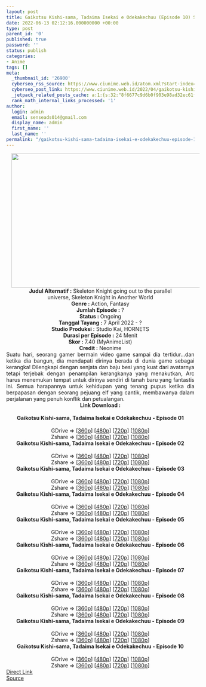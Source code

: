 ```yaml
---
layout: post
title: Gaikotsu Kishi-sama, Tadaima Isekai e Odekakechuu (Episode 10) Subtitle Indonesia
date: 2022-06-13 02:12:16.000000000 +00:00
type: post
parent_id: '0'
published: true
password: ''
status: publish
categories:
- Anime
tags: []
meta:
  _thumbnail_id: '26900'
  cyberseo_rss_source: https://www.ciunime.web.id/atom.xml?start-index=1
  cyberseo_post_link: https://www.ciunime.web.id/2022/04/gaikotsu-kishi-sama-tadaima-isekai-e.html
  _jetpack_related_posts_cache: a:1:{s:32:"8f6677c9d6b0f903e98ad32ec61f8deb";a:2:{s:7:"expires";i:1655399558;s:7:"payload";a:3:{i:0;a:1:{s:2:"id";i:26755;}i:1;a:1:{s:2:"id";i:26657;}i:2;a:1:{s:2:"id";i:26037;}}}}
  rank_math_internal_links_processed: '1'
author:
  login: admin
  email: senseads014@gmail.com
  display_name: admin
  first_name: ''
  last_name: ''
permalink: "/gaikotsu-kishi-sama-tadaima-isekai-e-odekakechuu-episode-10-subtitle-indonesia/"
---
```

<div class="separator" style="clear: both; text-align: center;"><a href="https://blogger.googleusercontent.com/img/b/R29vZ2xl/AVvXsEh3XcWcKqEVEP5n1mIcuuEze57Tpsui0BHKiW4Va_6ePtQkyy8dw_KroHR8qvL74_8jUi6HZ_aP0iAY9Jy40Yt92oXAQUiw376Nvuv34-dIb4ykyR3UFF8qj1rDbjOvmgaYI88hFbXyxfT-3LrveaXk9GLjjSVsk-LhAf2wn1irv-a8EmlVGA8fE4xr/s1280/Gaikotsu%20Kishi-sama,%20Tadaima%20Isekai%20e%20Odekakechuu.png" style="margin-left: 1em; margin-right: 1em;"><img border="0" data-original-height="720" data-original-width="1280" height="360" src="{{ site.baseurl }}/assets/2022/06/Gaikotsu%20Kishi-sama,%20Tadaima%20Isekai%20e%20Odekakechuu.png" width="640" /></a></div>
<div class="separator" style="clear: both; text-align: center;"></div>
<div style="text-align: center;"><b>Judul</b><b><b> Alternatif</b> :</b> Skeleton Knight going out to the parallel universe,&nbsp;Skeleton Knight in Another World</div>
<div style="text-align: center;"><b><b>Genre :</b></b> Action, Fantasy</div>
<div style="text-align: center;"><b>Jumlah Episode :</b> ?<br /><b>Status :&nbsp;</b>Ongoing<br /><b>Tanggal Tayang :</b> 7 April&nbsp;2022 - ?<br /><b>Studio Produksi :</b>&nbsp;Studio Kai, HORNETS<br /><b>Durasi per Episode :</b> 24 Menit</div>
<div style="text-align: center;"><b>Skor :</b> 7.40 (MyAnimeList)</div>
<div style="text-align: center;"><b>Credit :</b>&nbsp;Neonime</div>
<div style="text-align: center;"></div>
<div style="text-align: justify;">Suatu hari, seorang gamer bermain video game sampai dia tertidur...dan ketika dia bangun, dia mendapati dirinya berada di dunia game sebagai kerangka! Dilengkapi dengan senjata dan baju besi yang kuat dari avatarnya tetapi terjebak dengan penampilan kerangkanya yang menakutkan, Arc harus menemukan tempat untuk dirinya sendiri di tanah baru yang fantastis ini. Semua harapannya untuk kehidupan yang tenang pupus ketika dia berpapasan dengan seorang pejuang elf yang cantik, membawanya dalam perjalanan yang penuh konflik dan petualangan.</div>
<div style="text-align: justify;"></div>
<div style="text-align: justify;"></div>
<div style="text-align: center;">
<div style="text-align: center;">
<div style="text-align: left;">
<div style="text-align: center;"><b>Link Download :</b></div>
<div style="text-align: center;"><b><br /></b></div>
<div style="text-align: center;"><span style="text-align: left;"><b>Gaikotsu Kishi-sama, Tadaima Isekai e Odekakechuu&nbsp;</b></span><b>- Episode 01</b></div>
<div style="text-align: center;"><b><br /></b></div>
<div style="text-align: center;">GDrive =&gt; [<a href="https://www.mp4upload.com/m1ykm084p5fk" target="_blank" rel="noopener">360p</a>] [<a href="https://acefile.co/f/72074771/neonime_kerangka-hepi-01-480p-zip" target="_blank" rel="noopener">480p</a>] [<a href="https://acefile.co/f/72075049/neonime_kerangka-hepi-01-720p-zip" target="_blank" rel="noopener">720p</a>] [<a href="https://acefile.co/f/72075420/neonime_kerangka-hepi-01-1080p-zip" target="_blank" rel="noopener">1080p</a>]</div>
<div style="text-align: center;">Zshare =&gt; [<a href="https://www43.zippyshare.com/v/6q8R9qCq/file.html" target="_blank" rel="noopener">360p</a>] [<a href="https://www102.zippyshare.com/v/E5XGafV6/file.html" target="_blank" rel="noopener">480p</a>] [<a href="https://www112.zippyshare.com/v/XUr29VV9/file.html" target="_blank" rel="noopener">720p</a>] [<a href="https://www28.zippyshare.com/v/H5Sdt8hn/file.html" target="_blank" rel="noopener">1080p</a>]</div>
<div style="text-align: center;"></div>
<div style="text-align: center;">
<div><span style="text-align: left;"><b>Gaikotsu Kishi-sama, Tadaima Isekai e Odekakechuu&nbsp;</b></span><b>- Episode 02</b></div>
<div><b><br /></b></div>
<div>GDrive =&gt; [<a href="http://www.solidfiles.com/v/NVXP6ARvD7q5p" target="_blank" rel="noopener">360p</a>] [<a href="https://acefile.co/f/72638842/neonime_kerangka-hepi-02-480p-zip" target="_blank" rel="noopener">480p</a>] [<a href="https://acefile.co/f/72639018/neonime_kerangka-hepi-02-720p-zip" target="_blank" rel="noopener">720p</a>] [<a href="https://acefile.co/f/72639534/neonime_kerangka-hepi-02-1080p-zip" target="_blank" rel="noopener">1080p</a>]</div>
<div>Zshare =&gt; [<a href="https://www5.zippyshare.com/v/YekfPZ0u/file.html" target="_blank" rel="noopener">360p</a>] [<a href="https://www5.zippyshare.com/v/f5aT6g91/file.html" target="_blank" rel="noopener">480p</a>] [<a href="https://www5.zippyshare.com/v/lOvfVepT/file.html" target="_blank" rel="noopener">720p</a>] [<a href="https://www14.zippyshare.com/v/IBFMm2BJ/file.html" target="_blank" rel="noopener">1080p</a>]</div>
<div></div>
<div>
<div><span style="text-align: left;"><b>Gaikotsu Kishi-sama, Tadaima Isekai e Odekakechuu&nbsp;</b></span><b>- Episode 03</b></div>
<div><b><br /></b></div>
<div>GDrive =&gt; [<a href="http://www.solidfiles.com/v/g68Dg4xrVKVA3" target="_blank" rel="noopener">360p</a>] [<a href="https://acefile.co/f/73228170/neonime_kerangka-hepi-03-480p-zip" target="_blank" rel="noopener">480p</a>] [<a href="https://acefile.co/f/73228491/neonime_kerangka-hepi-03-720p-zip" target="_blank" rel="noopener">720p</a>] [<a href="https://acefile.co/f/73228826/neonime_kerangka-hepi-03-1080p-zip" target="_blank" rel="noopener">1080p</a>]</div>
<div>Zshare =&gt; [<a href="https://www82.zippyshare.com/v/gmgY4EVf/file.html" target="_blank" rel="noopener">360p</a>] [<a href="https://www66.zippyshare.com/v/MCCPr3LJ/file.html" target="_blank" rel="noopener">480p</a>] [<a href="https://www6.zippyshare.com/v/2fYnNDnf/file.html" target="_blank" rel="noopener">720p</a>] [<a href="https://www119.zippyshare.com/v/wQubBnjh/file.html" target="_blank" rel="noopener">1080p</a>]</div>
</div>
<div></div>
<div>
<div><span style="text-align: left;"><b>Gaikotsu Kishi-sama, Tadaima Isekai e Odekakechuu&nbsp;</b></span><b>- Episode 04</b></div>
<div><b><br /></b></div>
<div>GDrive =&gt; [<a href="http://www.solidfiles.com/v/NVmMm82WvMDmG" target="_blank" rel="noopener">360p</a>] [<a href="https://acefile.co/f/73725731/neonime_kerangka-hepi-04-480p-zip" target="_blank" rel="noopener">480p</a>] [<a href="https://acefile.co/f/73725940/neonime_kerangka-hepi-04-720p-zip" target="_blank" rel="noopener">720p</a>] [<a href="https://acefile.co/f/73726201/neonime_kerangka-hepi-04-1080p-zip" target="_blank" rel="noopener">1080p</a>]</div>
<div>Zshare =&gt; [<a href="https://www45.zippyshare.com/v/pLvB6Jb2/file.html" target="_blank" rel="noopener">360p</a>] [<a href="https://www45.zippyshare.com/v/VY9UcjrG/file.html" target="_blank" rel="noopener">480p</a>] [<a href="https://www45.zippyshare.com/v/LscdXDGA/file.html" target="_blank" rel="noopener">720p</a>] [<a href="https://www73.zippyshare.com/v/Ak17nJ82/file.html" target="_blank" rel="noopener">1080p</a>]</div>
</div>
<div></div>
<div>
<div><span style="text-align: left;"><b>Gaikotsu Kishi-sama, Tadaima Isekai e Odekakechuu&nbsp;</b></span><b>- Episode 05</b></div>
<div><b><br /></b></div>
<div>GDrive =&gt; [<a href="http://www.solidfiles.com/v/zeqMMeLVqmmXX" target="_blank" rel="noopener">360p</a>] [<a href="https://acefile.co/f/74159547/neonime_kerangka-hepi-05-480p-zip" target="_blank" rel="noopener">480p</a>] [<a href="https://acefile.co/f/74159545/neonime_kerangka-hepi-05-720p-zip" target="_blank" rel="noopener">720p</a>] [<a href="https://acefile.co/f/74159549/neonime_kerangka-hepi-05-1080p-zip" target="_blank" rel="noopener">1080p</a>]</div>
<div>Zshare =&gt; [<a href="https://www36.zippyshare.com/v/GWUl4wEF/file.html" target="_blank" rel="noopener">360p</a>] [<a href="https://www53.zippyshare.com/v/R7BqpbZO/file.html" target="_blank" rel="noopener">480p</a>] [<a href="https://www101.zippyshare.com/v/JhLIdu5O/file.html" target="_blank" rel="noopener">720p</a>] [<a href="https://www35.zippyshare.com/v/MPrlFslX/file.html" target="_blank" rel="noopener">1080p</a>]</div>
</div>
<div></div>
<div>
<div><span style="text-align: left;"><b>Gaikotsu Kishi-sama, Tadaima Isekai e Odekakechuu&nbsp;</b></span><b>- Episode 06</b></div>
<div><b><br /></b></div>
<div>GDrive =&gt; [<a href="https://www.mp4upload.com/z4ky53alfn0n" target="_blank" rel="noopener">360p</a>] [<a href="https://acefile.co/f/74670282/neonime_kerangka-hepi-06-480p-zip" target="_blank" rel="noopener">480p</a>] [<a href="https://acefile.co/f/74670284/neonime_kerangka-hepi-06-720p-zip" target="_blank" rel="noopener">720p</a>] [<a href="https://acefile.co/f/74671709/neonime_kerangka-hepi-06-1080p-zip" target="_blank" rel="noopener">1080p</a>]</div>
<div>Zshare =&gt; [<a href="https://www40.zippyshare.com/v/G8H20dLS/file.html" target="_blank" rel="noopener">360p</a>] [<a href="https://www110.zippyshare.com/v/G4ZaMPZ4/file.html" target="_blank" rel="noopener">480p</a>] [<a href="https://www41.zippyshare.com/v/c0Lbqxew/file.html" target="_blank" rel="noopener">720p</a>] [<a href="https://www41.zippyshare.com/v/pZWdCKYv/file.html" target="_blank" rel="noopener">1080p</a>]</div>
</div>
<div></div>
<div>
<div><span style="text-align: left;"><b>Gaikotsu Kishi-sama, Tadaima Isekai e Odekakechuu&nbsp;</b></span><b>- Episode 07</b></div>
<div><b><br /></b></div>
<div>GDrive =&gt; [<a href="https://www.mp4upload.com/y1efyp8a76ir" target="_blank" rel="noopener">360p</a>] [<a href="https://mir.cr/P9CRW3TV" target="_blank" rel="noopener">480p</a>] [<a href="https://mir.cr/ZKIICFPR" target="_blank" rel="noopener">720p</a>] [<a href="https://mir.cr/EFUXHWS9" target="_blank" rel="noopener">1080p</a>]</div>
<div>Zshare =&gt; [<a href="https://www15.zippyshare.com/v/1OzrXY2Y/file.html" target="_blank" rel="noopener">360p</a>] [<a href="https://www35.zippyshare.com/v/AP1TJyqn/file.html" target="_blank" rel="noopener">480p</a>] [<a href="https://www15.zippyshare.com/v/sa5fBufM/file.html" target="_blank" rel="noopener">720p</a>] [<a href="https://www15.zippyshare.com/v/54FyBqyU/file.html" target="_blank" rel="noopener">1080p</a>]</div>
</div>
<div></div>
<div>
<div><span style="text-align: left;"><b>Gaikotsu Kishi-sama, Tadaima Isekai e Odekakechuu&nbsp;</b></span><b>- Episode 08</b></div>
<div><b><br /></b></div>
<div>GDrive =&gt; [<a href="http://www.solidfiles.com/v/nV8DwBgkLw6vz" target="_blank" rel="noopener">360p</a>] [<a href="https://acefile.co/f/75654959/neonime_kerangka-hepi-08-480p-zip" target="_blank" rel="noopener">480p</a>] [<a href="https://acefile.co/f/75654960/neonime_kerangka-hepi-08-720p-zip" target="_blank" rel="noopener">720p</a>] [<a href="https://acefile.co/f/75655250/neonime_kerangka-hepi-08-1080p-zip" target="_blank" rel="noopener">1080p</a>]</div>
<div>Zshare =&gt; [<a href="https://www90.zippyshare.com/v/wD200PPK/file.html" target="_blank" rel="noopener">360p</a>] [<a href="https://www47.zippyshare.com/v/vcDSttfS/file.html" target="_blank" rel="noopener">480p</a>] [<a href="https://www27.zippyshare.com/v/rEG9jnxn/file.html" target="_blank" rel="noopener">720p</a>] [<a href="https://www14.zippyshare.com/v/yC32do55/file.html" target="_blank" rel="noopener">1080p</a>]</div>
</div>
<div></div>
<div>
<div><span style="text-align: left;"><b>Gaikotsu Kishi-sama, Tadaima Isekai e Odekakechuu&nbsp;</b></span><b>- Episode 09</b></div>
<div><b><br /></b></div>
<div>GDrive =&gt; [<a href="http://www.solidfiles.com/v/mW8VwLj7xM4g4" target="_blank" rel="noopener">360p</a>] [<a href="https://acefile.co/f/76679182/neonime_kerangka-hepi-09-480p-zip" target="_blank" rel="noopener">480p</a>] [<a href="https://acefile.co/f/76679322/neonime_kerangka-hepi-09-720p-zip" target="_blank" rel="noopener">720p</a>] [<a href="https://acefile.co/f/76679506/neonime_kerangka-hepi-09-1080p-zip" target="_blank" rel="noopener">1080p</a>]</div>
<div>Zshare =&gt; [<a href="https://www18.zippyshare.com/v/GmB4caox/file.html" target="_blank" rel="noopener">360p</a>] [<a href="https://www59.zippyshare.com/v/q0vyEZzy/file.html" target="_blank" rel="noopener">480p</a>] [<a href="https://www29.zippyshare.com/v/qfLc1o1D/file.html" target="_blank" rel="noopener">720p</a>] [<a href="https://www3.zippyshare.com/v/flvGvo3r/file.html" target="_blank" rel="noopener">1080p</a>]</div>
</div>
<div></div>
<div>
<div><span style="text-align: left;"><b>Gaikotsu Kishi-sama, Tadaima Isekai e Odekakechuu&nbsp;</b></span><b>- Episode 10</b></div>
<div><b><br /></b></div>
<div>GDrive =&gt; [<a href="http://www.solidfiles.com/v/WQyYAyapjL2RZ" target="_blank" rel="noopener">360p</a>] [<a href="https://acefile.co/f/76679679/neonime_kerangka-hepi-10-480p-zip" target="_blank" rel="noopener">480p</a>] [<a href="https://acefile.co/f/76679846/neonime_kerangka-hepi-10-720p-zip" target="_blank" rel="noopener">720p</a>] [<a href="https://acefile.co/f/76680123/neonime_kerangka-hepi-10-1080p-zip" target="_blank" rel="noopener">1080p</a>]</div>
<div>Zshare =&gt; [<a href="https://www114.zippyshare.com/v/biDxR9FG/file.html" target="_blank" rel="noopener">360p</a>] [<a href="https://www62.zippyshare.com/v/5lIYtyvT/file.html" target="_blank" rel="noopener">480p</a>] [<a href="https://www51.zippyshare.com/v/aMAVNErd/file.html" target="_blank" rel="noopener">720p</a>] [<a href="https://www49.zippyshare.com/v/KPRDxuil/file.html" target="_blank" rel="noopener">1080p</a>]</div>
</div>
</div>
</div>
</div>
</div>
<link rel="stylesheet" href="https://cdnjs.cloudflare.com/ajax/libs/font-awesome/4.7.0/css/font-awesome.min.css" />
<div class="divbtn"> <a href="https://handymansurrender.com/fihup8buzv?key=94550f7ce39444073321dde3b8782f97" class="btn"><i class="fa fa-download"></i> Direct Link</a> <br /><a href="https://www.ciunime.web.id/2022/04/gaikotsu-kishi-sama-tadaima-isekai-e.html">Source</a> </div>
